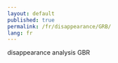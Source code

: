 ```yaml
---
layout: default
published: true
permalink: /fr/disappearance/GRB/
lang: fr
---
```


disappearance analysis GBR
